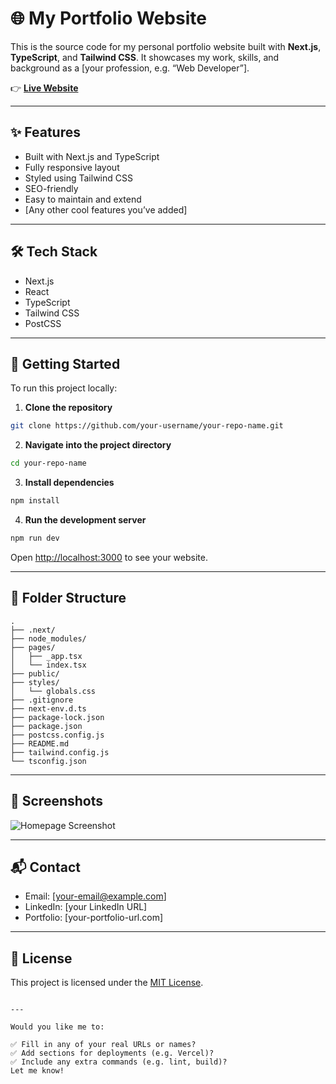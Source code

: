 # 🌐 My Portfolio Website

This is the source code for my personal portfolio website built with **Next.js**, **TypeScript**, and **Tailwind CSS**. It showcases my work, skills, and background as a [your profession, e.g. “Web Developer”].

👉 **[Live Website](https://portfolio-website-lajg.vercel.app/)**

---

## ✨ Features

- Built with Next.js and TypeScript
- Fully responsive layout
- Styled using Tailwind CSS
- SEO-friendly
- Easy to maintain and extend
- [Any other cool features you’ve added]

---

## 🛠 Tech Stack

- Next.js
- React
- TypeScript
- Tailwind CSS
- PostCSS

---

## 🚀 Getting Started

To run this project locally:

1. **Clone the repository**

```bash
git clone https://github.com/your-username/your-repo-name.git
````

2. **Navigate into the project directory**

```bash
cd your-repo-name
```

3. **Install dependencies**

```bash
npm install
```

4. **Run the development server**

```bash
npm run dev
```

Open [http://localhost:3000](http://localhost:3000) to see your website.

---

## 📁 Folder Structure

```
.
├── .next/
├── node_modules/
├── pages/
│   ├── _app.tsx
│   └── index.tsx
├── public/
├── styles/
│   └── globals.css
├── .gitignore
├── next-env.d.ts
├── package-lock.json
├── package.json
├── postcss.config.js
├── README.md
├── tailwind.config.js
└── tsconfig.json
```

---

## 📸 Screenshots

![Homepage Screenshot](path-to-your-screenshot.png)

---

## 📬 Contact

* Email: \[[your-email@example.com](mailto:your-email@example.com)]
* LinkedIn: \[your LinkedIn URL]
* Portfolio: \[your-portfolio-url.com]

---

## 📜 License

This project is licensed under the [MIT License](LICENSE).

```

---

Would you like me to:

✅ Fill in any of your real URLs or names?  
✅ Add sections for deployments (e.g. Vercel)?  
✅ Include any extra commands (e.g. lint, build)?  
Let me know!
```
